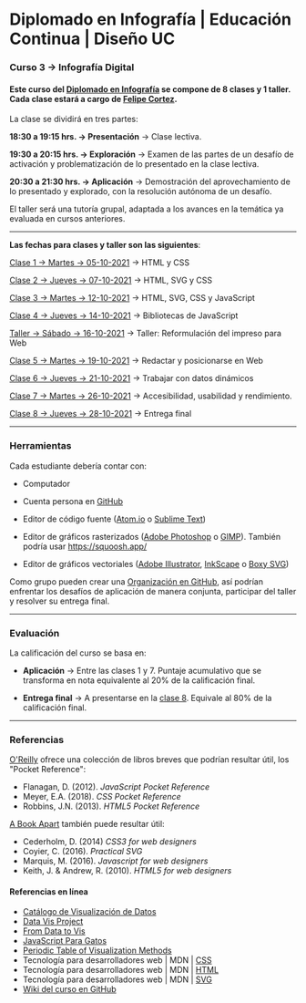 # Diplomado en Infografía | Educación Continua | Diseño UC

### Curso 3 → Infografía Digital

#### Este curso del [Diplomado en Infografía](https://diseno.uc.cl/educacion-continua/diplomados/diplomado-en-infografia/) se compone de 8 clases y 1 taller. Cada clase estará a cargo de [Felipe Cortez](https://faco.cl/profesor/).

La clase se dividirá en tres partes:

**18:30 a 19:15 hrs. → Presentación** → Clase lectiva.

**19:30 a 20:15 hrs. → Exploración** → Examen de las partes de un desafío de activación y problematización de lo presentado en la clase lectiva.

**20:30 a 21:30 hrs. → Aplicación** → Demostración del aprovechamiento de lo presentado y explorado, con la resolución autónoma de un desafío.

El taller será una tutoría grupal, adaptada a los avances en la temática ya evaluada en cursos anteriores.

- - - - - - - - - - - - 

**Las fechas para clases y taller son las siguientes**:

[Clase 1 → Martes → 05-10-2021](https://github.com/profesorfaco/infografia/clase-1) → HTML y CSS

[Clase 2 → Jueves → 07-10-2021](https://github.com/profesorfaco/infografia/clase-2) → HTML, SVG y CSS 

[Clase 3 → Martes → 12-10-2021](https://github.com/profesorfaco/infografia/clase-3) → HTML, SVG, CSS y JavaScript

[Clase 4 → Jueves → 14-10-2021](https://github.com/profesorfaco/infografia/clase-4) → Bibliotecas de JavaScript

[Taller → Sábado → 16-10-2021](https://github.com/profesorfaco/infografia/taller) → Taller: Reformulación del impreso para Web

[Clase 5 → Martes → 19-10-2021](https://github.com/profesorfaco/infografia/clase-5) → Redactar y posicionarse en Web

[Clase 6 → Jueves → 21-10-2021](https://github.com/profesorfaco/infografia/clase-6) → Trabajar con datos dinámicos

[Clase 7 → Martes → 26-10-2021](https://github.com/profesorfaco/infografia/clase-7) → Accesibilidad, usabilidad y rendimiento.

[Clase 8 → Jueves → 28-10-2021](https://github.com/profesorfaco/infografia/clase-8) → Entrega final

- - - - - - - - - - - - 

### Herramientas

Cada estudiante debería contar con:

- Computador

- Cuenta persona en [GitHub](https://github.com/join)

- Editor de código fuente ([Atom.io](https://atom.io/) o [Sublime Text](https://www.sublimetext.com/))

- Editor de gráficos rasterizados ([Adobe Photoshop](https://www.adobe.com/la/products/photoshop.html) o [GIMP](https://www.gimp.org/)). También podría usar https://squoosh.app/

- Editor de gráficos vectoriales ([Adobe Illustrator](https://www.adobe.com/la/products/illustrator.html), [InkScape](https://inkscape.org/es/) o [Boxy SVG](https://boxy-svg.com/))

Como grupo pueden crear una [Organización en GitHub](https://docs.github.com/es/enterprise-server@3.0/insights/installing-and-configuring-github-insights/managing-data-in-github-insights/managing-organizations), así podrían enfrentar los desafíos de aplicación de manera conjunta, participar del taller y resolver su entrega final.

- - - - - - - - - - - - 

### Evaluación

La calificación del curso se basa en:

- **Aplicación** → Entre las clases 1 y 7. Puntaje acumulativo que se transforma en nota equivalente al 20% de la calificación final. 

- **Entrega final** → A presentarse en la [clase 8](https://github.com/profesorfaco/dno075-2021/tree/main/clase-11). Equivale al 80% de la calificación final.

- - - - - - - - - - - - 

### Referencias 

[O'Reilly](http://shop.oreilly.com/) ofrece una colección de libros breves que podrían resultar útil, los "Pocket Reference": 

- Flanagan, D. (2012). *JavaScript Pocket Reference*
- Meyer, E.A. (2018). *CSS Pocket Reference*
- Robbins, J.N. (2013). *HTML5 Pocket Reference*

[A Book Apart](https://abookapart.com/) también puede resultar útil:

- Cederholm, D. (2014) *CSS3 for web designers*
- Coyier, C. (2016). *Practical SVG*
- Marquis, M. (2016). *Javascript for web designers*
- Keith, J. & Andrew, R. (2010). *HTML5 for web designers*

#### Referencias en línea

- [Catálogo de Visualización de Datos](https://datavizcatalogue.com/ES/)
- [Data Vis Project](https://datavizproject.com/)
- [From Data to Vis](https://www.data-to-viz.com/)
- [JavaScript Para Gatos](https://jsparagatos.com/)
- [Periodic Table of Visualization Methods](https://www.visual-literacy.org/periodic_table/periodic_table.html)
- Tecnología para desarrolladores web | MDN | [CSS](https://developer.mozilla.org/es/docs/Web/CSS)
- Tecnología para desarrolladores web | MDN | [HTML](https://developer.mozilla.org/es/docs/Web/HTML)
- Tecnología para desarrolladores web | MDN | [SVG](https://developer.mozilla.org/es/docs/Web/SVG)
- [Wiki del curso en GitHub](#)

